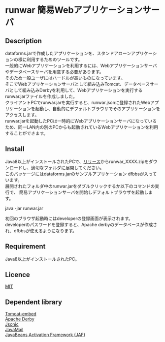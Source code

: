 # runwar 簡易Webアプリケーションサーバ

## Description
dataforms.jarで作成したアプリケーションを、スタンドアローンアプリケーションの様に利用するためのツールです。  
一般的にWebアプリケーションを利用するには、Webアプリケーションサーバやデータベースサーバを用意する必要があります。  
そのため一般ユーザにはハードルが高いものになっています。  
そこでWebアプリケーションサーバとして組み込みTomcat、データベースサーバとして組み込みDerbyを利用して、Webアプリケーションを実行するrunwar.jarファイルを作成しました。  
クライアントPCでrunwar.jarを実行すると、runwar.jsonに登録されたWebアプリケーションを起動し、自動的にデフォルトブラウザでそのアプリケーションをアクセスします。  
runwar.jarを起動したPCは一時的にWebアプリケーションサーバになっているため、同一LAN内の別のPCからも起動されているWebアプリケーションを利用することができます。

## Install
Java8以上がインストールされたPCで、[リリース](https://github.com/takayanagi2087/runwar/releases)からrunwar_XXXX.zipをダウンロードし、適切なフォルダに展開してください。  
このパッケージにはdataforms.jarのサンプルアプリケーション dfbbsが入っています。  
展開されたフォルダ中のrunwar.jarをダブルクリックするか以下のコマンドの実行で、
簡易アプリケーションサーバを開始しデフォルトブラウザを起動します。  
  
java -jar runwar.jar
  
初回のブラウザ起動時にはdeveloperの登録画面が表示されます。  
developerのパスワードを登録すると、Apache derbyのデータベースが作成され、dfbbsが使えるようになります。  


## Requirement
Java8以上がインストールされたPC。 

## Licence
[MIT](https://github.com/takayanagi2087/dataforms/blob/master/LICENSE)  

## Dependent library
[Tomcat-embed](http://tomcat.apache.org/index.html)  
[Apache Derby](https://db.apache.org/derby/)  
[Jsonic](http://jsonic.osdn.jp/)  
[JavaMail](https://github.com/javaee/javamail)  
[JavaBeans Activation Framework (JAF)](https://github.com/javaee/activation)
